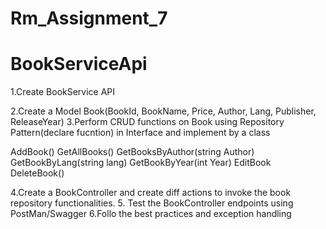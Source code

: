 #  Rm_Assignment_7
# BookServiceApi

1.Create BookService API

2.Create a Model Book(BookId, BookName, Price, Author, Lang, Publisher, ReleaseYear)
3.Perform CRUD functions on Book using Repository Pattern(declare fucntion) in Interface and implement by a class

  AddBook()
  GetAllBooks()
  GetBooksByAuthor(string Author)
  GetBookByLang(string lang)
  GetBookByYear(int Year)
  EditBook
  DeleteBook()

4.Create a BookController and create diff actions to invoke the book repository functionalities.
5. Test the BookController endpoints using PostMan/Swagger
6.Follo the best practices and exception handling

